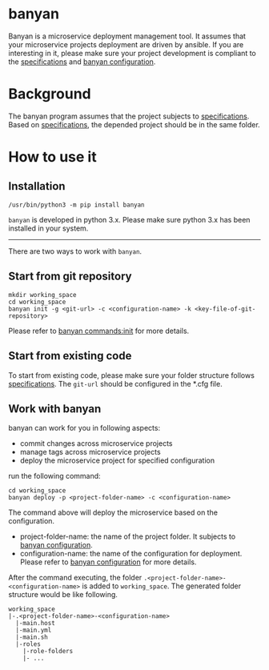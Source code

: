 # banyan #
Banyan is a microservice deployment management tool. It assumes that your microservice projects deployment are driven by ansible. If you are interesting in it, please make sure your project development is compliant to the [specifications](SPEC.md) and [banyan configuration](BANYAN_CFG.md).

# Background  
The banyan program assumes that the project subjects to [specifications](SPEC.md). Based on [specifications](SPEC.md), the depended project should be in the same folder.   

# How to use it
## Installation
```
/usr/bin/python3 -m pip install banyan
```
`banyan` is developed in python 3.x. Please make sure python 3.x has been installed in your system.   

---
There are two ways to work with `banyan`.   
## Start from git repository
```
mkdir working_space
cd working_space
banyan init -g <git-url> -c <configuration-name> -k <key-file-of-git-repository>
```
Please refer to [banyan commands:init](BANYAN_COMMANDS.md#init) for more details.   


## Start from existing code

To start from existing code, please make sure your folder structure follows [specifications](SPEC.md). The `git-url` should be configured in the *.cfg file.

## Work with banyan
banyan can work for you in following aspects:   
* commit changes across microservice projects
* manage tags across microservice projects
* deploy the microservice project for specified configuration

run the following command:
```
cd working_space
banyan deploy -p <project-folder-name> -c <configuration-name>
```
The command above will deploy the microservice based on the configuration.   
* project-folder-name: the name of the project folder. It subjects to [banyan configuration](BANYAN_CFG.md).   
* configuration-name: the name of the configuration for deployment. Please refer to [banyan configuration](BANYAN_CFG.md) for more details.   

After the command executing, the folder `.<project-folder-name>-<configuration-name>` is added to `working_space`. The generated folder structure would be like following. 
```
working_space
|-.<project-folder-name>-<configuration-name>
  |-main.host
  |-main.yml
  |-main.sh
  |-roles
    |-role-folders 
    |- ...
```

